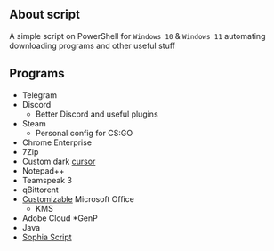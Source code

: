 ## About script

A simple script on PowerShell for `Windows 10` & `Windows 11` automating downloading programs and other useful stuff

## Programs

* Telegram
* Discord
  * Better Discord and useful plugins
* Steam
  * Personal config for CS:GO
* Chrome Enterprise
* 7Zip
* Custom dark [cursor](https://www.deviantart.com/jepricreations/art/Windows-11-Cursors-Concept-v2-886489356)
* Notepad++
* Teamspeak 3
* qBittorent
* [Customizable](https://github.com/farag2/Office) Microsoft Office
  * KMS
* Adobe Cloud
  *GenP
* Java
* [Sophia Script](https://github.com/farag2/Sophia-Script-for-Windows)

